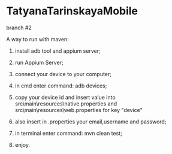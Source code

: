 # TatyanaTarinskayaMobile

branch #2

A way to run with maven:

1) install adb tool and appium server;

2) run Appium Server;

3) connect your device to your computer;

4) in cmd enter command: adb devices;

5) copy your device id and insert value into src\main\resources\native.properties and src\main\resources\web.properties for key "device"

6) also insert in .properties your email,username and password;

7) in terminal enter command: mvn clean test;

8) enjoy.

